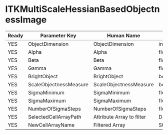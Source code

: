 # ITKMultiScaleHessianBasedObjectnessImage #

| Ready | Parameter Key | Human Name | Parameter Type | Parameter Class |
|-------|---------------|------------|-----------------|----------------|
| YES | ObjectDimension | ObjectDimension | int32 | Int32Parameter |
| YES | Alpha | Alpha | float64 | Float64Parameter |
| YES | Beta | Beta | float64 | Float64Parameter |
| YES | Gamma | Gamma | float64 | Float64Parameter |
| YES | BrightObject | BrightObject | bool | BoolParameter |
| YES | ScaleObjectnessMeasure | ScaleObjectnessMeasure | bool | BoolParameter |
| YES | SigmaMinimum | SigmaMinimum | float64 | Float64Parameter |
| YES | SigmaMaximum | SigmaMaximum | float64 | Float64Parameter |
| YES | NumberOfSigmaSteps | NumberOfSigmaSteps | float64 | Float64Parameter |
| YES | SelectedCellArrayPath | Attribute Array to filter | DataPath | ArraySelectionParameter |
| YES | NewCellArrayName | Filtered Array | StringParameter::ValueType | StringParameter |
